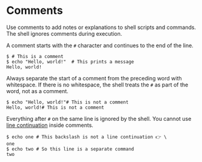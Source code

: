 # Comments

Use comments to add notes or explanations to shell scripts and commands. The shell ignores comments during execution.

A comment starts with the `#` character and continues to the end of the line.

```shell
$ # This is a comment
$ echo "Hello, world!"  # This prints a message
Hello, world!
```

Always separate the start of a comment from the preceding word with whitespace. If there is no whitespace, the shell treats the `#` as part of the word, not as a comment.

```shell
$ echo "Hello, world!"# This is not a comment
Hello, world!# This is not a comment
```

Everything after `#` on the same line is ignored by the shell. You cannot use [line continuation](quoting.md#line-continuation) inside comments.

```shell
$ echo one # This backslash is not a line continuation 👉 \
one
$ echo two # So this line is a separate command
two
```
